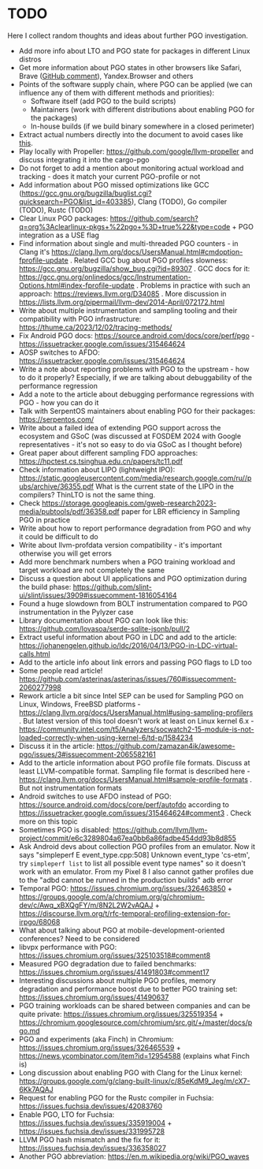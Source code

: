 # TODO

Here I collect random thoughts and ideas about further PGO investigation.

* Add more info about LTO and PGO state for packages in different Linux distros
* Get more information about PGO states in other browsers like Safari, Brave ([GitHub comment](https://github.com/brave/brave-browser/issues/20560#issuecomment-1658782341)), Yandex.Browser and others
* Points of the software supply chain, where PGO can be applied (we can influence any of them with different methods and priorities):
  - Software itself (add PGO to the build scripts)
  - Maintainers (work with different distributions about enabling PGO for the packages)
  - In-house builds (if we build binary somewhere in a closed perimeter)
* Extract actual numbers directly into the document to avoid cases like [this](https://github.com/facebook/mariana-trench/issues/137#issuecomment-1658195725).
* Play locally with Propeller: https://github.com/google/llvm-propeller and discuss integrating it into the cargo-pgo
* Do not forget to add a mention about monitoring actual workload and tracking - does it match your current PGO-profile or not
* Add information about PGO missed optimizations like GCC (https://gcc.gnu.org/bugzilla/buglist.cgi?quicksearch=PGO&list_id=403385), Clang (TODO), Go compiler (TODO), Rustc (TODO)
* Clear Linux PGO packages: https://github.com/search?q=org%3Aclearlinux-pkgs+%22pgo+%3D+true%22&type=code + PGO integration as a USE flag
* Find information about single and multi-threaded PGO counters - in Clang it's https://clang.llvm.org/docs/UsersManual.html#cmdoption-fprofile-update . Related GCC bug about PGO profiles slowness: https://gcc.gnu.org/bugzilla/show_bug.cgi?id=89307 . GCC docs for it: https://gcc.gnu.org/onlinedocs/gcc/Instrumentation-Options.html#index-fprofile-update . Problems in practice with such an approach: https://reviews.llvm.org/D34085 . More discussion in https://lists.llvm.org/pipermail/llvm-dev/2014-April/072172.html
* Write about multiple instrumentation and sampling tooling and their compatibility with PGO infrastructure: https://thume.ca/2023/12/02/tracing-methods/
* Fix Android PGO docs: https://source.android.com/docs/core/perf/pgo - https://issuetracker.google.com/issues/315464624
* AOSP switches to AFDO: https://issuetracker.google.com/issues/315464624
* Write a note about reporting problems with PGO to the upstream - how to do it properly? Especially, if we are talking about debuggability of the performance regression
* Add a note to the article about debugging performance regressions with PGO - how you can do it
* Talk with SerpentOS maintainers about enabling PGO for their packages: https://serpentos.com/
* Write about a failed idea of extending PGO support across the ecosystem and GSoC (was discussed at FOSDEM 2024 with Google representatives - it's not so easy to do via GSoC as I thought before)
* Great paper about different sampling FDO approaches: https://hpctest.cs.tsinghua.edu.cn/papers/tc11.pdf
* Check information about LIPO (lightweight IPO): https://static.googleusercontent.com/media/research.google.com/ru//pubs/archive/36355.pdf What is the current state of the LIPO in the compilers? ThinLTO is not the same thing.
* Check https://storage.googleapis.com/gweb-research2023-media/pubtools/pdf/36358.pdf paper for LBR efficiency in Sampling PGO in practice
* Write about how to report performance degradation from PGO and why it could be difficult to do
* Write about llvm-profdata version compatibility - it's important otherwise you will get errors
* Add more benchmark numbers when a PGO training workload and target workload are not completely the same
* Discuss a question about UI applications and PGO optimization during the build phase: https://github.com/slint-ui/slint/issues/3909#issuecomment-1816054164
* Found a huge slowdown from BOLT instrumentation compared to PGO instrumentation in the Pylyzer case
* Library documentation about PGO can look like this: https://github.com/lovasoa/serde-sqlite-jsonb/pull/2
* Extract useful information about PGO in LDC and add to the article: https://johanengelen.github.io/ldc/2016/04/13/PGO-in-LDC-virtual-calls.html
* Add to the article info about link errors and passing PGO flags to LD too
* Some people read article! https://github.com/asterinas/asterinas/issues/760#issuecomment-2060277998
* Rework article a bit since Intel SEP can be used for Sampling PGO on Linux, Windows, FreeBSD platforms - https://clang.llvm.org/docs/UsersManual.html#using-sampling-profilers . But latest version of this tool doesn't work at least on Linux kernel 6.x - https://community.intel.com/t5/Analyzers/socwatch2-15-module-is-not-loaded-correctly-when-using-kernel-6/td-p/1584234
* Discuss it in the article: https://github.com/zamazan4ik/awesome-pgo/issues/3#issuecomment-2065582161
* Add to the article information about PGO profile file formats. Discuss at least LLVM-compatible format. Sampling file format is described here - https://clang.llvm.org/docs/UsersManual.html#sample-profile-formats . But not instrumentation formats
* Android switches to use AFDO instead of PGO: https://source.android.com/docs/core/perf/autofdo according to https://issuetracker.google.com/issues/315464624#comment3 . Check more on this topic
* Sometimes PGO is disabled: https://github.com/llvm/llvm-project/commit/e6c3289804a67ea0bb6a86fadbe454dd93b8d855
* Ask Android devs about collection PGO profiles from an emulator. Now it says "simpleperf E event_type.cpp:508] Unknown event_type 'cs-etm', try `simpleperf list` to list all possible event type names" so it doesn't work with an emulator. From my Pixel 8 I also cannot gather profiles due to the "adbd cannot be runned in the production builds" adb error
* Temporal PGO: https://issues.chromium.org/issues/326463850 + https://groups.google.com/a/chromium.org/g/chromium-dev/c/Awq_xBXQgFY/m/8N2L2W2vAQAJ + https://discourse.llvm.org/t/rfc-temporal-profiling-extension-for-irpgo/68068
* What about talking about PGO at mobile-development-oriented conferences? Need to be considered
* libvpx performance with PGO: https://issues.chromium.org/issues/325103518#comment8
* Measured PGO degradation due to failed benchmarks: https://issues.chromium.org/issues/41491803#comment17
* Interesting discussions about multiple PGO profiles, memory degradation and performance boost due to better PGO training set: https://issues.chromium.org/issues/41490637
* PGO training workloads can be shared between companies and can be quite private: https://issues.chromium.org/issues/325519354 + https://chromium.googlesource.com/chromium/src.git/+/master/docs/pgo.md
* PGO and experiments (aka Finch) in Chromium: https://issues.chromium.org/issues/326465539 + https://news.ycombinator.com/item?id=12954588 (explains what Finch is)
* Long discussion about enabling PGO with Clang for the Linux kernel: https://groups.google.com/g/clang-built-linux/c/85eKdM9_Jeg/m/cX7-6Kk7AQAJ
* Request for enabling PGO for the Rustc compiler in Fuchsia: https://issues.fuchsia.dev/issues/42083760
* Enable PGO, LTO for Fuchsia: https://issues.fuchsia.dev/issues/335919004 + https://issues.fuchsia.dev/issues/331995728
* LLVM PGO hash mismatch and the fix for it: https://issues.fuchsia.dev/issues/336358027
* Another PGO abbreviation: https://en.m.wikipedia.org/wiki/PGO_waves
